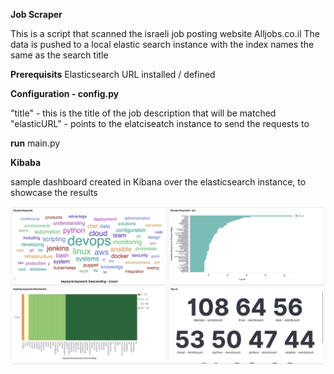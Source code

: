<b>Job Scraper</b>

This is a script that scanned the israeli job posting website Alljobs.co.il
The data is pushed to a local elastic search instance with the index names the same as the search title

<b>Prerequisits</b>
Elasticsearch URL installed / defined


<b>Configuration - config.py</b>

"title" - this is the title of the job description that will be matched
"elasticURL" - points to the elatciseatch instance to send the requests to

<b>run</b>
main.py


<b>Kibaba</b>

sample dashboard created in Kibana over the elasticsearch instance, to showcase the results

![Alt text](/KibanaDashboard.png?raw=true "Devops")

